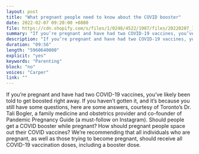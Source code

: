 ```yaml
---
layout: post
title: "What pregnant people need to know about the COVID booster"
date: 2022-02-07 09:20:00 +0800
file: https://cdn.shopify.com/s/files/1/0248/4522/1987/files/20220207_1.mp3?v=1644201219
summary: "If you’re pregnant and have had two COVID-19 vaccines, you’ve likely been told to get boosted right away. If you haven’t gotten it, and it’s because you still have some questions, here are some answers, courtesy of Toronto’s Dr. Tali Bogler, a family medicine and obstetrics provider and co-founder of Pandemic Pregnancy Guide (a must-follow on Instagram). Should people get a COVID booster while pregnant? How should pregnant people space out their COVID vaccines? We’re recommending that all individuals who are pregnant, as well as those trying to become pregnant, should receive all COVID-19 vaccination doses, including a booster dose."
description: "If you’re pregnant and have had two COVID-19 vaccines, you’ve likely been told to get boosted right away. If you haven’t gotten it, and it’s because you still have some questions, here are some answers, courtesy of Toronto’s Dr. Tali Bogler, a family medicine and obstetrics provider and co-founder of Pandemic Pregnancy Guide (a must-follow on Instagram). Should people get a COVID booster while pregnant? How should pregnant people space out their COVID vaccines? We’re recommending that all individuals who are pregnant, as well as those trying to become pregnant, should receive all COVID-19 vaccination doses, including a booster dose."
duration: "09:56"
length: "5960640000"
explicit: "yes"
keywords: "Parenting"
block: "no"
voices: "Carper"
link: ""
---
```


If you’re pregnant and have had two COVID-19 vaccines, you’ve likely been told to get boosted right away. If you haven’t gotten it, and it’s because you still have some questions, here are some answers, courtesy of Toronto’s Dr. Tali Bogler, a family medicine and obstetrics provider and co-founder of Pandemic Pregnancy Guide (a must-follow on Instagram). Should people get a COVID booster while pregnant? How should pregnant people space out their COVID vaccines? We’re recommending that all individuals who are pregnant, as well as those trying to become pregnant, should receive all COVID-19 vaccination doses, including a booster dose.
